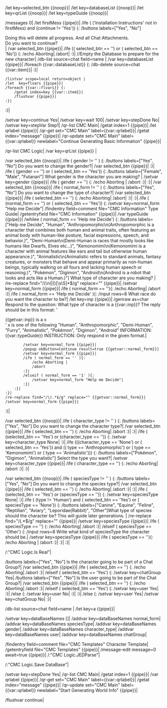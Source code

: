 /let key=selected_btn {{noop}}|
/let key=databaseList {{noop}}|
/let key=qrList {{noop}}|
/let key=typeGuide {{noop}}|


/messages 0|
/let firstMess {{pipe}}|
/ife ( ('Installation Instructions' not in firstMess) and (continue != 'Yes')) {:
	/buttons labels=["Yes", "No"] <div>Doing this will delete all progress. And all Chat Attachments.</div><div>Do you want to continue?</div>|
	/var selected_btn {{pipe}}|
	/ife (( selected_btn == '') or ( selected_btn == 'No')) {:
		/echo Aborting|
		/abort|
	:}|
	//Empty the Database to prepare for the new character|
	/db-list source=chat field=name |
	/var key=databaseList {{pipe}}|
	/foreach {{var::databaseList}} {:
		/db-delete source=chat {{var::item}}|
	:}|
	
	/listvar scope=local return=object |
	/let  key=flvars {{pipe}}|
	/foreach {{var::flvars}} {:
		/getat index=key {{var::item}}|
		/flushvar {{pipe}}|
	:}|
	
:}|

/setvar key=continue Yes|
/setvar key=wait 100|
/setvar key=stepDone No|
/setvar key=stepVar Step1|
/qr-list CMC Main|
/getat index=1 {{pipe}}|
/let qrlabel {{pipe}}|
/qr-get set="CMC Main" label={{var::qrlabel}}|
/getat index="message" {{pipe}}|
/qr-update set="CMC Main" label={{var::qrlabel}} newlabel="Continue Generating Basic Information" {{pipe}}|

/qr-list CMC Logic|
/var key=qrList {{pipe}} |

/var selected_btn {{noop}}|
/ife ( gender != '' ) {:
	/buttons labels=["Yes", "No"] Do you want to change the gender?|
	/var selected_btn {{pipe}}|
:}|
/ife ( (gender == '') or ( selected_btn == 'Yes')) {:
	/buttons labels=["Female", "Male", "Futanari"] What gender is the character you are making? |
	/setvar key=gender {{pipe}}|
	/ife ( gender == '') {:
		/echo Aborting |
		/abort
	:}|
:}|
/var selected_btn {{noop}}|
/ife ( normal_form != '' ) {:
	/buttons labels=["Yes", "No"] Do you want to change the type of character?|
	/var selected_btn {{pipe}}|
	/ife ( selected_btn == '') {:
		/echo Aborting|
		/abort|
	:}|
:}|
/ife ( (normal_form == '') or ( selected_btn == 'Yes')) {:
	/setvar key=normal_form "Help me Decide"|
	/findentry field=comment file="CMC Information" Type Guide|
	/getentryfield file="CMC Information" {{pipe}}| 
	/var typeGuide {{pipe}}|
	/whilee ( normal_form == 'Help me Decide') {:
		/buttons labels=["Help me Decide", "Human", "Anthropomorphic\n(Anthropomorphic is a character that combines both human and animal traits, often featuring an animal body with human-like posture, facial expressions, speech, and behavior.)", "Demi-Human\n(Demi-Human is races that mostly looks like humans like Dwarfs, Elves etc...)", "Kemonomimi\n(Kemonomimi is a character with animal features like ears and tail but otherwise human appearance.)", "Animalistic\n(Animalistic refers to standard animals, fantasy creatures, or monsters that behave and appear primarily as non-human beings, typically walking on all fours and lacking human speech or reasoning.)", "Pokémon", "Digimon", "Android\n(Android is a robot that looks and acts like a Human.)"] What type of character are you making? |
		/re-replace find="/(\n\(\|\()[\s\S]*$/g" replace="" {{pipe}}|
		/setvar key=normal_form {{pipe}}|
		/ife ( normal_form == ''){:
			/echo Aborting|
			/abort
		:}|
		/ife ( normal_form == 'Help me Decide' ){:
			/input rows=8 What race do you want the character to be?|
			/let key=inp {{pipe}}|
			/genraw as=char Respond to the question: What type of character is a {{var::inp}}?
The reply should be in this format:
'<div>{{getvar::inp}} is a x</div>'
x is one of the following "Human", "Anthropomorphic", "Demi-Human", "Furry", "Animalistic", "Pokémon", "Digimon", "Android"
INFORMATION: 
{{var::typeGuide}}
INSTRUCTION: Only respond in the given format.|

			/setvar key=normal_form {{pipe}}|
			/popup okButton=Continue result=true {{getvar::normal_form}}|
			/setvar key=normal_form {{pipe}}|
			/ife ( normal_form == '' ){:
				/echo Aborting |
				/abort
			:}|
			/elseif ( normal_form == '1' ){:
				/setvar key=normal_form "Help me Decide"|
			:}|
		:}|
	:}|
	/re-replace find="/\(.*$/g" replace="" {{getvar::normal_form}}|
	/setvar key=normal_form {{pipe}}|
:}|


/var selected_btn {{noop}}|
/ife ( character_type != '' ) {:
	/buttons labels=["Yes", "No"] Do you want to change the character type?|
	/var selected_btn {{pipe}}|
	/ife ( selected_btn == '') {:
		/echo Aborting|
		/abort
	:}|
:}|
/ife ( (selected_btn == 'Yes') or (character_type == '')) {:
	/setvar key=character_type None|
:}|
/ife (((character_type == 'None') or ( selected_btn == 'Yes')) and (( type == 'Anthropomorphic') or ( type == 'Kemonomimi')  or ( type == 'Animalistic'))) {:
	/buttons labels=["Pokémon", "Digimon", "Animalistic"] Select the type you want?|
	/setvar key=character_type {{pipe}}|
	/ife ( character_type == '') {:
		/echo Aborting|
		/abort
	:}|
:}|

/var selected_btn {{noop}}|
/ife ( speciesType != '' ) {:
	/buttons labels=["Yes", "No"] Do you want to change the species type?|
	/var selected_btn {{pipe}}|
	/ife ( selected_btn == '') {:
		/echo Aborting|
		/abort
	:}|
:}|
/ife ( (selected_btn == 'Yes') or (speciesType == '')) {:
	/setvar key=speciesType None|
:}|
/ife ( (type != 'Human') and ( selected_btn == 'Yes') or ( speciesType == 'None')) {:
	/buttons labels=["Canine", "Equine", "Feline", "Reptilian", "Aviary", "Leporidae(Rabbit)", "Other"]What type of species should the character be? This will guide later generations. |
	/re-replace find="/\(.*$/g" replace="" {{pipe}}|
	/setvar key=speciesType {{pipe}}|
	/ife ( speciesType == '') {:
		/echo Aborting|
		/abort
	:}|
	/elseif ( speciesType == 'Other') {:
		/input rows=8 Write what kind of speciesType the character should be.|
		/setvar key=speciesType {{pipe}}|
		/ife ( speciesType == ''){:
			/echo Aborting |
			/abort
		:}|
	:}|
:}|


/:"CMC Logic.Is Real"|

/buttons labels=["Yes", "No"] Is the character going to be part of a Chat Group?|
/var selected_btn {{pipe}}|
/ife ( selected_btn == '') {:
	/echo Aborting|
	/abort
:}|
/elseif ( selected_btn == 'Yes') {:
	/setvar key=chatGroup Yes|
	/buttons labels=["Yes", "No"] Is the user going to be part of the Chat Group?|
	/var selected_btn {{pipe}}|
	/ife ( selected_btn == '') {:
		/echo Aborting|
		/abort
	:}|
	/elseif ( selected_btn == 'Yes') {:
		/setvar key=user Yes|
	:}|
	/else {:
		/setvar key=user No|
	:}|
:}|
/else {:
	/setvar key=user Yes|
	/setvar key=chatGroup No|
:}|

/db-list source=chat field=name |
/let key=a {{pipe}}|

/setvar key=dataBaseNames []|
/addvar key=dataBaseNames normal_form|
/addvar key=dataBaseNames speciesType|
/addvar key=dataBaseNames gender|
/addvar key=dataBaseNames character_type|
/addvar key=dataBaseNames user|
/addvar key=dataBaseNames chatGroup|


/findentry field=comment file="CMC Templates" Character Template|
/getentryfield file="CMC Templates" {{pipe}}|
/message-edit message=0 await=true {{pipe}}|
/:"CMC Logic.JEDParse"|

/:"CMC Logic.Save DataBase"|

/setvar key=stepDone Yes|
/qr-list CMC Main|
/getat index=1 {{pipe}}|
/var qrlabel {{pipe}}|
/qr-get set="CMC Main" label={{var::qrlabel}}|
/getat index="message" {{pipe}}|
/qr-update set="CMC Main" label={{var::qrlabel}} newlabel="Start Generating World Info" {{pipe}}|

/flushvar continue|